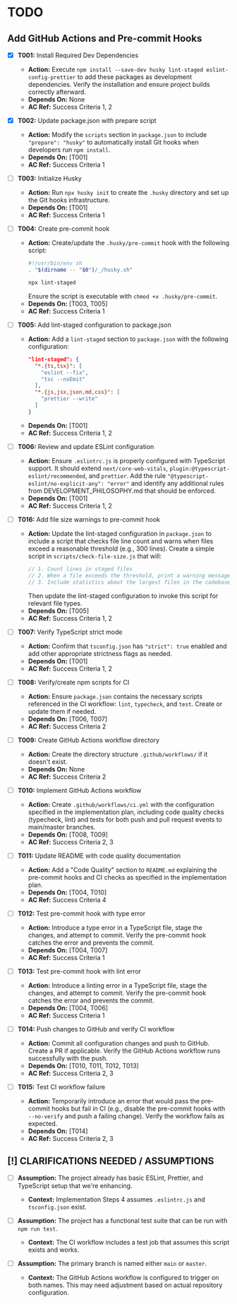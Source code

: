 # TODO

## Add GitHub Actions and Pre-commit Hooks

- [x] **T001:** Install Required Dev Dependencies
    - **Action:** Execute `npm install --save-dev husky lint-staged eslint-config-prettier` to add these packages as development dependencies. Verify the installation and ensure project builds correctly afterward.
    - **Depends On:** None
    - **AC Ref:** Success Criteria 1, 2

- [x] **T002:** Update package.json with prepare script
    - **Action:** Modify the `scripts` section in `package.json` to include `"prepare": "husky"` to automatically install Git hooks when developers run `npm install`.
    - **Depends On:** [T001]
    - **AC Ref:** Success Criteria 1

- [ ] **T003:** Initialize Husky
    - **Action:** Run `npx husky init` to create the `.husky` directory and set up the Git hooks infrastructure.
    - **Depends On:** [T001]
    - **AC Ref:** Success Criteria 1

- [ ] **T004:** Create pre-commit hook
    - **Action:** Create/update the `.husky/pre-commit` hook with the following script:
      ```sh
      #!/usr/bin/env sh
      . "$(dirname -- "$0")/_/husky.sh"

      npx lint-staged
      ```
      Ensure the script is executable with `chmod +x .husky/pre-commit`.
    - **Depends On:** [T003, T005]
    - **AC Ref:** Success Criteria 1

- [ ] **T005:** Add lint-staged configuration to package.json
    - **Action:** Add a `lint-staged` section to `package.json` with the following configuration:
      ```json
      "lint-staged": {
        "*.{ts,tsx}": [
          "eslint --fix",
          "tsc --noEmit"
        ],
        "*.{js,jsx,json,md,css}": [
          "prettier --write"
        ]
      }
      ```
    - **Depends On:** [T001]
    - **AC Ref:** Success Criteria 1, 2

- [ ] **T006:** Review and update ESLint configuration
    - **Action:** Ensure `.eslintrc.js` is properly configured with TypeScript support. It should extend `next/core-web-vitals`, `plugin:@typescript-eslint/recommended`, and `prettier`. Add the rule `"@typescript-eslint/no-explicit-any": "error"` and identify any additional rules from DEVELOPMENT_PHILOSOPHY.md that should be enforced.
    - **Depends On:** [T001]
    - **AC Ref:** Success Criteria 1, 2

- [ ] **T016:** Add file size warnings to pre-commit hook
    - **Action:** Update the lint-staged configuration in `package.json` to include a script that checks file line count and warns when files exceed a reasonable threshold (e.g., 300 lines). Create a simple script in `scripts/check-file-size.js` that will:
      ```js
      // 1. Count lines in staged files
      // 2. When a file exceeds the threshold, print a warning message but allow the commit
      // 3. Include statistics about the largest files in the codebase
      ```
      Then update the lint-staged configuration to invoke this script for relevant file types.
    - **Depends On:** [T005]
    - **AC Ref:** Success Criteria 1, 2

- [ ] **T007:** Verify TypeScript strict mode
    - **Action:** Confirm that `tsconfig.json` has `"strict": true` enabled and add other appropriate strictness flags as needed.
    - **Depends On:** [T001]
    - **AC Ref:** Success Criteria 1, 2

- [ ] **T008:** Verify/create npm scripts for CI
    - **Action:** Ensure `package.json` contains the necessary scripts referenced in the CI workflow: `lint`, `typecheck`, and `test`. Create or update them if needed.
    - **Depends On:** [T006, T007]
    - **AC Ref:** Success Criteria 2

- [ ] **T009:** Create GitHub Actions workflow directory
    - **Action:** Create the directory structure `.github/workflows/` if it doesn't exist.
    - **Depends On:** None
    - **AC Ref:** Success Criteria 2

- [ ] **T010:** Implement GitHub Actions workflow
    - **Action:** Create `.github/workflows/ci.yml` with the configuration specified in the implementation plan, including code quality checks (typecheck, lint) and tests for both push and pull request events to main/master branches.
    - **Depends On:** [T008, T009]
    - **AC Ref:** Success Criteria 2, 3

- [ ] **T011:** Update README with code quality documentation
    - **Action:** Add a "Code Quality" section to `README.md` explaining the pre-commit hooks and CI checks as specified in the implementation plan.
    - **Depends On:** [T004, T010]
    - **AC Ref:** Success Criteria 4

- [ ] **T012:** Test pre-commit hook with type error
    - **Action:** Introduce a type error in a TypeScript file, stage the changes, and attempt to commit. Verify the pre-commit hook catches the error and prevents the commit.
    - **Depends On:** [T004, T007]
    - **AC Ref:** Success Criteria 1

- [ ] **T013:** Test pre-commit hook with lint error
    - **Action:** Introduce a linting error in a TypeScript file, stage the changes, and attempt to commit. Verify the pre-commit hook catches the error and prevents the commit.
    - **Depends On:** [T004, T006]
    - **AC Ref:** Success Criteria 1

- [ ] **T014:** Push changes to GitHub and verify CI workflow
    - **Action:** Commit all configuration changes and push to GitHub. Create a PR if applicable. Verify the GitHub Actions workflow runs successfully with the push.
    - **Depends On:** [T010, T011, T012, T013]
    - **AC Ref:** Success Criteria 2, 3

- [ ] **T015:** Test CI workflow failure
    - **Action:** Temporarily introduce an error that would pass the pre-commit hooks but fail in CI (e.g., disable the pre-commit hooks with `--no-verify` and push a failing change). Verify the workflow fails as expected.
    - **Depends On:** [T014]
    - **AC Ref:** Success Criteria 2, 3

## [!] CLARIFICATIONS NEEDED / ASSUMPTIONS

- [ ] **Assumption:** The project already has basic ESLint, Prettier, and TypeScript setup that we're enhancing.
    - **Context:** Implementation Steps 4 assumes `.eslintrc.js` and `tsconfig.json` exist.

- [ ] **Assumption:** The project has a functional test suite that can be run with `npm run test`.
    - **Context:** The CI workflow includes a test job that assumes this script exists and works.

- [ ] **Assumption:** The primary branch is named either `main` or `master`.
    - **Context:** The GitHub Actions workflow is configured to trigger on both names. This may need adjustment based on actual repository configuration.